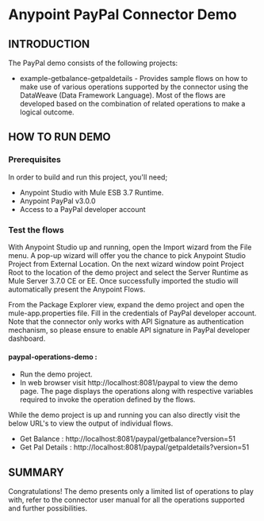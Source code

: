 Anypoint PayPal Connector Demo
==================================


INTRODUCTION
------------
The PayPal demo consists of the following projects:

* example-getbalance-getpaldetails - Provides sample flows on how to make use of various operations supported by the connector using the DataWeave (Data Framework Language). Most of the flows are developed based on the combination of related operations to make a logical outcome.

HOW TO RUN DEMO
---------------

### Prerequisites
In order to build and run this project, you'll need;

* Anypoint Studio with Mule ESB 3.7 Runtime.
* Anypoint PayPal v3.0.0
* Access to a PayPal developer account

### Test the flows

With Anypoint Studio up and running, open the Import wizard from the File menu. A pop-up wizard will offer you the chance to pick Anypoint Studio Project from External Location. On the next wizard window point Project Root to the location of the demo project and select the Server Runtime as Mule Server 3.7.0 CE or EE. Once successfully imported the studio will automatically present the Anypoint Flows.

From the Package Explorer view, expand the demo project and open the mule-app.properties file. Fill in the credentials of PayPal developer account. Note that the connector only works with API Signature as authentication mechanism, so please ensure to enable API signature in PayPal developer dashboard. 

#### paypal-operations-demo :

* Run the demo project.
* In web browser visit http://localhost:8081/paypal to view the demo page. The page displays the operations along with respective variables required to invoke the operation defined by the flows.

While the demo project is up and running you can also directly visit the below URL's to view the output of individual flows.

* Get Balance : http://localhost:8081/paypal/getbalance?version=51
* Get Pal Details : http://localhost:8081/paypal/getpaldetails?version=51

SUMMARY
-------

Congratulations! The demo presents only a limited list of operations to play with, refer to the connector user manual for all the operations supported and further possibilities.